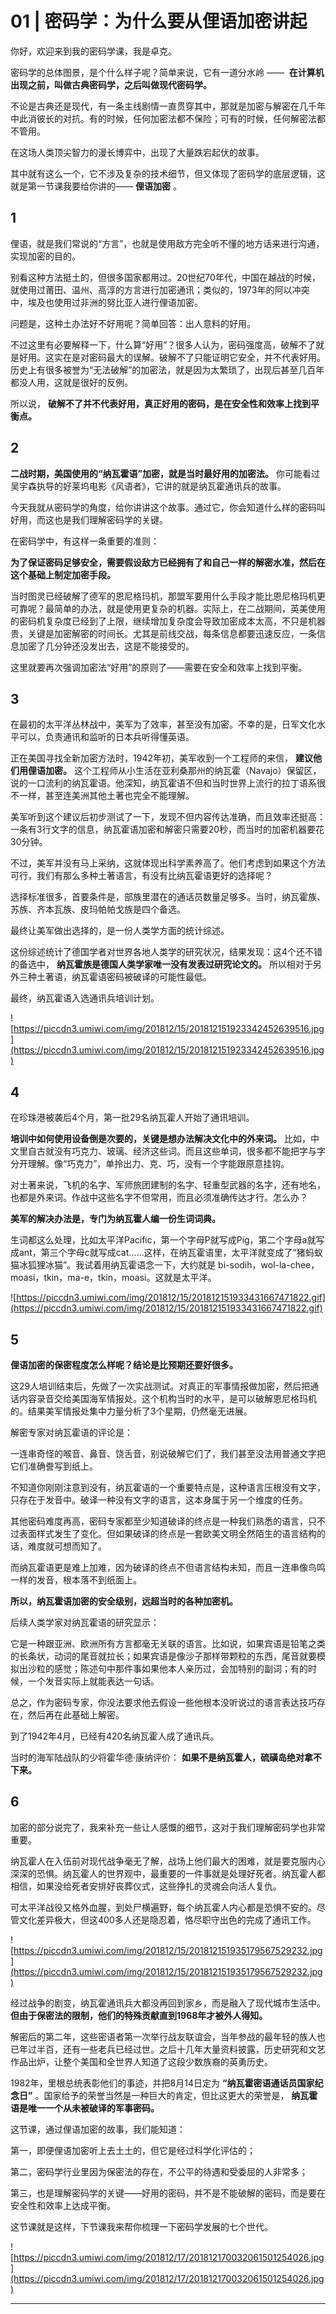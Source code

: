 # 01 | 密码学：为什么要从俚语加密讲起

你好，欢迎来到我的密码学课，我是卓克。

密码学的总体图景，是个什么样子呢？简单来说，它有一道分水岭 ——  **在计算机出现之前，叫做古典密码学，之后叫做现代密码学。**

不论是古典还是现代，有一条主线剧情一直贯穿其中，那就是加密与解密在几千年中此消彼长的对抗。有的时候，任何加密法都不保险；可有的时候，任何解密法都不管用。

在这场人类顶尖智力的漫长博弈中，出现了大量跌宕起伏的故事。

其中就有这么一个，它不涉及复杂的技术细节，但又体现了密码学的底层逻辑，这就是第一节课我要给你讲的—— **俚语加密** 。

## 1

俚语，就是我们常说的“方言”，也就是使用敌方完全听不懂的地方话来进行沟通，实现加密的目的。

别看这种方法挺土的，但很多国家都用过。20世纪70年代，中国在越战的时候，就使用过莆田、温州、高淳的方言进行加密通讯；类似的，1973年的阿以冲突中，埃及也使用过非洲的努比亚人进行俚语加密。

问题是，这种土办法好不好用呢？简单回答：出人意料的好用。

不过这里有必要解释一下，什么算“好用”？很多人认为，密码强度高，破解不了就是好用。这实在是对密码最大的误解。破解不了只能证明它安全，并不代表好用。历史上有很多被誉为“无法破解”的加密法，就是因为太繁琐了，出现后甚至几百年都没人用，这就是很好的反例。

所以说， **破解不了并不代表好用，真正好用的密码，是在安全性和效率上找到平衡点。**

## 2

 **二战时期，美国使用的“纳瓦霍语”加密，就是当时最好用的加密法。** 你可能看过吴宇森执导的好莱坞电影《风语者》，它讲的就是纳瓦霍通讯兵的故事。

今天我就从密码学的角度，给你讲讲这个故事。通过它，你会知道什么样的密码叫好用，而这也是我们理解密码学的关键。

在密码学中，有这样一条重要的准则：

 **为了保证密码足够安全，需要假设敌方已经拥有了和自己一样的解密水准，然后在这个基础上制定加密手段。**

当时图灵已经破解了德军的恩尼格玛机，那盟军要用什么手段才能比恩尼格玛机更可靠呢？最简单的办法，就是使用更复杂的机器。实际上，在二战期间，英美使用的密码机复杂度已经到了上限，继续增加复杂度会导致加密成本太高，不只是机器贵，关键是加密解密的时间长。尤其是前线交战，每条信息都要迅速反应，一条信息加密了几分钟还没发出去，这是不能接受的。

这里就要再次强调加密法“好用”的原则了——需要在安全和效率上找到平衡。

## 3

在最初的太平洋丛林战中，美军为了效率，甚至没有加密。不幸的是，日军文化水平可以，负责通讯和监听的日本兵听得懂英语。

正在美国寻找全新加密方法时，1942年初，美军收到一个工程师的来信， **建议他们用俚语加密。** 这个工程师从小生活在亚利桑那州的纳瓦霍（Navajo）保留区，说的一口流利的纳瓦霍语。他深知，纳瓦霍语不但和当时世界上流行的拉丁语系很不一样，甚至连美洲其他土著也完全不能理解。

美军听到这个建议后初步测试了一下，发现不但内容传达准确，而且效率还挺高：一条有3行文字的信息，纳瓦霍语加密和解密只需要20秒，而当时的加密机器要花30分钟。

不过，美军并没有马上采纳，这就体现出科学素养高了。他们考虑到如果这个方法可行，我们有那么多种土著语言，有没有比纳瓦霍语更好的选择呢？

选择标准很多，首要条件是，部族里潜在的通话员数量足够多。当时，纳瓦霍族、苏族、齐本瓦族、皮玛帕帕戈族是四个备选。

最终让美军做出选择的，是一份人类学方面的统计综述。

这份综述统计了德国学者对世界各地人类学的研究状况，结果发现：这4个还不错的备选中， **纳瓦霍族是德国人类学家唯一没有发表过研究论文的。** 所以相对于另外三种土著语，纳瓦霍语密码被破译的可能性最低。

最终，纳瓦霍语入选通讯兵培训计划。

![https://piccdn3.umiwi.com/img/201812/15/201812151923342452639516.jpg](https://piccdn3.umiwi.com/img/201812/15/201812151923342452639516.jpg)

## 4

在珍珠港被袭后4个月，第一批29名纳瓦霍人开始了通讯培训。

 **培训中如何使用设备倒是次要的，关键是想办法解决文化中的外来词。** 比如，中文里自古就没有巧克力、玻璃、经济这些词。而且这些单词，很多都不能把字与字分开理解。像“巧克力”，单拎出力、克、巧，没有一个字能跟原意挂钩。

对土著来说，飞机的名字、军师旅团建制的名字、轻重型武器的名字，还有地名，也都是外来词。作战中这些名字不但常用，而且必须准确传达才行。怎么办？

 **美军的解决办法是，专门为纳瓦霍人编一份生词词典。**

生词都这么处理，比如太平洋Pacific，第一个字母P就写成Pig，第二个字母a就写成ant，第三个字母c就写成cat……这样，在纳瓦霍语里，太平洋就变成了“猪蚂蚁猫冰狐狸冰猫”。我试着用纳瓦霍语念一下，大约就是 bi-sodih，wol-la-chee，moasi，tkin，ma-e，tkin，moasi。这就是太平洋。

![https://piccdn3.umiwi.com/img/201812/15/201812151933431667471822.gif](https://piccdn3.umiwi.com/img/201812/15/201812151933431667471822.gif)

## 5

 **俚语加密的保密程度怎么样呢？结论是比预期还要好很多。**

这29人培训结束后，先做了一次实战测试。对真正的军事情报做加密，然后把通话内容录音交给美国海军情报处。这个机构当时的水平，是可以破解恩尼格玛机的。结果美军情报处集中力量分析了3个星期，仍然毫无进展。

解密专家对纳瓦霍语的评论是：

一连串奇怪的喉音、鼻音、饶舌音，别说破解它们了，我们甚至没法用普通文字把它们准确誊写到纸上。

不知道你刚刚注意到没有，纳瓦霍语的一个重要特点是，这种语言压根没有文字，只存在于发音中。破译一种没有文字的语言，这本身属于另一个维度的任务。

其他密码难度再高，密码专家都至少知道破译的终点是一种我们熟悉的语言，只不过表面样式发生了变化。但如果破译的终点是一套欧美文明全然陌生的语言结构的话，难度就可想而知了。

而纳瓦霍语更是难上加难，因为破译的终点不但语言结构未知，而且一连串像鸟鸣一样的发音，根本落不到纸面上。

 **所以，纳瓦霍语加密的安全级别，远超当时的各种加密机。**

后续人类学家对纳瓦霍语的研究显示：

它是一种跟亚洲、欧洲所有方言都毫无关联的语言。比如说，如果宾语是铅笔之类的长条状，动词的尾音就拉长；如果宾语是像沙子那样带颗粒的东西，尾音就要模拟出沙粒的感觉；陈述句中那件事如果他本人亲历过，会加特别的副词；有的时候，一个发音实际上就能表达一句话。

总之，作为密码专家，你没法要求他去假设一些他根本没听说过的语言表达技巧存在，然后再在此基础上解密。

到了1942年4月，已经有420名纳瓦霍人成了通讯兵。

当时的海军陆战队的少将霍华德·康纳评价： **如果不是纳瓦霍人，硫磺岛绝对拿不下来。**

## 6

加密的部分说完了，我来补充一些让人感慨的细节，这对于我们理解密码学也非常重要。

纳瓦霍人在入伍前对现代战争毫无了解，战场上他们最大的困难，就是要克服内心深深的恐惧。纳瓦霍人的世界观中，最重要的一件事就是处理好死者。纳瓦霍人都相信，如果没给死者安排好丧葬仪式，这些挣扎的灵魂会向活人复仇。

可太平洋战役又格外血腥，到处尸横遍野，每个纳瓦霍人内心都是恐惧不安的。尽管文化差异极大，但这400多人还是隐忍着，恪尽职守出色的完成了通讯工作。

![https://piccdn3.umiwi.com/img/201812/15/201812151935179567529232.jpg](https://piccdn3.umiwi.com/img/201812/15/201812151935179567529232.jpg)

经过战争的剧变，纳瓦霍通讯兵大都没再回到家乡，而是融入了现代城市生活中。 **但由于保密法的限制，他们的特殊贡献直到1968年才被外人得知。**

解密后的第二年，这些密语者第一次举行战友联谊会，当年参战的最年轻的族人也已年过半百，还有一些老兵已经过世。之后十几年大量资料披露，历史研究和文艺作品出炉，让整个美国和全世界人知道了这段少数族裔的英勇历史。

1982年，里根总统表彰他们的事迹，并把8月14日定为 **“纳瓦霍密语通话员国家纪念日”** 。国家给予的荣誉当然是一种巨大的肯定，但比这更大的荣誉是， **纳瓦霍语是唯一一个从未被破译的军事密码。**

这节课，通过俚语加密的故事，我们能知道：

第一，即便俚语加密听上去土土的，但它是经过科学化评估的；

第二，密码学行业里因为保密法的存在，不公平的待遇和受委屈的人非常多；

第三，也是理解密码学的关键——好用的密码，并不是不能破解的密码，而是要在安全性和效率上达成平衡。

这节课就是这样，下节课我来帮你梳理一下密码学发展的七个世代。

![https://piccdn3.umiwi.com/img/201812/17/201812170032061501254026.jpg](https://piccdn3.umiwi.com/img/201812/17/201812170032061501254026.jpg)

---
